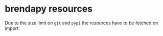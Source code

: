 # brendapy resources
Due to the size limit on `git` and `pypi` the resources have to be fetched on import.
